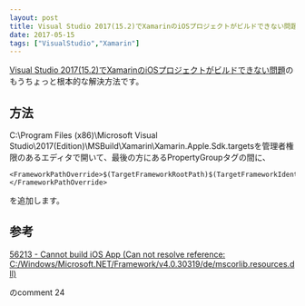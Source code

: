 ```yaml
---
layout: post
title: Visual Studio 2017(15.2)でXamarinのiOSプロジェクトがビルドできない問題2
date: 2017-05-15
tags: ["VisualStudio","Xamarin"]
---
```


[Visual Studio 2017(15.2)でXamarinのiOSプロジェクトがビルドできない問題](http://spacekey.info/1697/)のもうちょっと根本的な解決方法です。

## 方法

C:\Program Files (x86)\Microsoft Visual Studio\2017(Edition)\MSBuild\Xamarin\Xamarin.Apple.Sdk.targetsを管理者権限のあるエディタで開いて、最後の方にあるPropertyGroupタグの間に、

    <FrameworkPathOverride>$(TargetFrameworkRootPath)$(TargetFrameworkIdentifier)\$(TargetFrameworkVersion)</FrameworkPathOverride>

を追加します。

## 参考

[56213 - Cannot build iOS App (Can not resolve reference: C:/Windows/Microsoft.NET/Framework/v4.0.30319/de/mscorlib.resources.dll)](https://bugzilla.xamarin.com/show_bug.cgi?id=56213)

のcomment 24